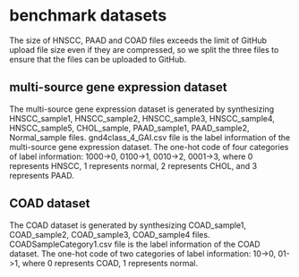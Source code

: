 # benchmark datasets
The size of HNSCC, PAAD and COAD files exceeds the limit of GitHub upload file size even if they are compressed, so we split the three files to ensure that the files can be uploaded to GitHub.
## multi-source gene expression dataset
The multi-source gene expression dataset is generated by synthesizing HNSCC_sample1, HNSCC_sample2, HNSCC_sample3, HNSCC_sample4, HNSCC_sample5, CHOL_sample, PAAD_sample1, PAAD_sample2, Normal_sample files. gnd4class_4_GAI.csv file is the label information of the multi-source gene expression dataset. The one-hot code of four categories of label information: 1000->0, 0100->1, 0010->2, 0001->3, where 0 represents HNSCC, 1 represents normal, 2 represents CHOL, and 3 represents PAAD.
## COAD dataset
The COAD dataset is generated by synthesizing COAD_sample1, COAD_sample2, COAD_sample3, COAD_sample4 files. COADSampleCategory1.csv file is the label information of the COAD dataset. The one-hot code of two categories of label information: 10->0, 01->1, where 0 represents COAD, 1 represents normal.
